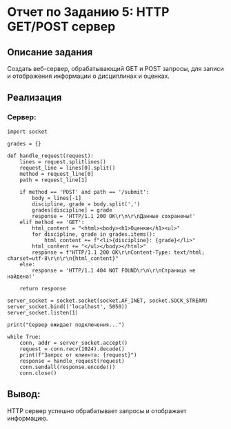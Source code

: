 # Отчет по Заданию 5: HTTP GET/POST сервер

## Описание задания
Создать веб-сервер, обрабатывающий GET и POST запросы, для записи и отображения информации о дисциплинах и оценках.

## Реализация

### Сервер:
```
import socket

grades = {}

def handle_request(request):
    lines = request.splitlines()
    request_line = lines[0].split()
    method = request_line[0]
    path = request_line[1]

    if method == 'POST' and path == '/submit':
        body = lines[-1]
        discipline, grade = body.split(',')
        grades[discipline] = grade
        response = 'HTTP/1.1 200 OK\r\n\r\nДанные сохранены!'
    elif method == 'GET':
        html_content = "<html><body><h1>Оценки</h1><ul>"
        for discipline, grade in grades.items():
            html_content += f"<li>{discipline}: {grade}</li>"
        html_content += "</ul></body></html>"
        response = f"HTTP/1.1 200 OK\r\nContent-Type: text/html; charset=utf-8\r\n\r\n{html_content}"
    else:
        response = 'HTTP/1.1 404 NOT FOUND\r\n\r\nСтраница не найдена!'

    return response

server_socket = socket.socket(socket.AF_INET, socket.SOCK_STREAM)
server_socket.bind(('localhost', 5050))
server_socket.listen(1)

print("Сервер ожидает подключения...")

while True:
    conn, addr = server_socket.accept()
    request = conn.recv(1024).decode()
    print(f"Запрос от клиента: {request}")
    response = handle_request(request)
    conn.sendall(response.encode())
    conn.close()
```
## Вывод:
HTTP сервер успешно обрабатывает запросы и отображает информацию.

